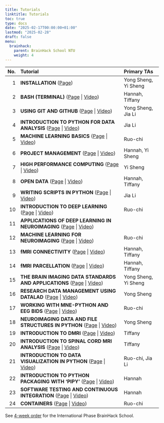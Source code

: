 ```yaml
---
title: Tutorials
linktitle: Tutorials
toc: true
type: docs
date: "2025-02-17T00:00:00+01:00"
lastmod: "2025-02-28"
draft: false
menu:
  brainhack:
    parent: BrainHack School NTU
    weight: 4
---
```


| No.   | Tutorial                                                                                                                                                                                                   | Primary TAs              |
|------:|:-----------------------------------------------------------------------------------------------------------------------------------------------------------------------------------------------------------|:-------------------------|
| 1     | **INSTALLATION** ([Page](https://school-brainhack.github.io/modules/installation/))                                                                                                                        | Yong Sheng, Yi Sheng     |
| 2     | **BASH (TERMINAL)** ([Page](https://school-brainhack.github.io/modules/introduction_to_terminal/) \| [Video](https://cool.ntu.edu.tw/courses/45019/modules/items/1895050))                                 | Hannah, Tiffany          |
| 3     | **USING GIT AND GITHUB** ([Page](https://school-brainhack.github.io/modules/git_github/) \| [Video](https://cool.ntu.edu.tw/courses/45019/modules/items/1895139))                                          | Yong Sheng, Jia Li       |
| 4     | **INTRODUCTION TO PYTHON FOR DATA ANALYSIS** ([Page](https://school-brainhack.github.io/modules/python_data_analysis/) \| [Video](https://cool.ntu.edu.tw/courses/45019/modules/items/1895110?wrap=1))     | Jia Li                   |
| 5     | **MACHINE LEARNING BASICS** ([Page](https://school-brainhack.github.io/modules/machine_learning_basics/) \| [Video](https://cool.ntu.edu.tw/courses/45019/modules/items/1895123?wrap=1))                   | Ruo-chi                  |
| 6     | **PROJECT MANAGEMENT** ([Page](https://school-brainhack.github.io/modules/project_management/) \| [Video](https://cool.ntu.edu.tw/courses/45019/modules/items/1895110?wrap=1))                             | Hannah, Yi Sheng         |
| 7     | **HIGH PERFORMANCE COMPUTING** ([Page](https://school-brainhack.github.io/modules/hpc/) \| [Video](https://cool.ntu.edu.tw/courses/45019/modules/items/1895076?wrap=1))                                    | Yi Sheng                 |
| 8     | **OPEN DATA** ([Page](https://school-brainhack.github.io/modules/open_data/) \| [Video](https://cool.ntu.edu.tw/courses/45019/modules/items/1895076?wrap=1))                                               | Hannah, Tiffany          |
| 9     | **WRITING SCRIPTS IN PYTHON** ([Page](https://school-brainhack.github.io/modules/python_scripts/) \| [Video](https://cool.ntu.edu.tw/courses/45019/modules/items/1895126?wrap=1))                          | Jia Li                   |
| 10    | **INTRODUCTION TO DEEP LEARNING** ([Page](https://school-brainhack.github.io/modules/deep_learning_intro/) \| [Video](https://cool.ntu.edu.tw/courses/45019/modules/items/1895109?wrap=1))                 | Ruo-chi                  |
| 11    | **APPLICATIONS OF DEEP LEARNING IN NEUROIMAGING** ([Page](https://school-brainhack.github.io/modules/dl_for_neuroimaging/) \| [Video](https://cool.ntu.edu.tw/courses/45019/modules/items/1895141?wrap=1)) |                          |
| 12    | **MACHINE LEARNING FOR NEUROIMAGING** ([Page](https://school-brainhack.github.io/modules/machine_learning_neuroimaging/) \| [Video](https://cool.ntu.edu.tw/courses/45019/modules/items/1895144?wrap=1))   | Ruo-chi                  |
| 13    | **fMRI CONNECTIVITY** ([Page](https://school-brainhack.github.io/modules/fmri_connectivity/) \| [Video](https://cool.ntu.edu.tw/courses/45019/modules/items/1895142?wrap=1))                               | Hannah, Tiffany          |
| 14    | **fMRI PARCELLATION** ([Page](https://school-brainhack.github.io/modules/fmri_parcellation/) \| [Video](https://cool.ntu.edu.tw/courses/45019/modules/items/1895143?wrap=1))                               | Hannah, Tiffany          |
| 15    | **THE BRAIN IMAGING DATA STANDARDS AND APPLICATIONS** ([Page](https://school-brainhack.github.io/modules/bids/) \| [Video](https://cool.ntu.edu.tw/courses/45019/modules/items/1895146?wrap=1))            | Yong Sheng, Yi Sheng     |
| 16    | **RESEARCH DATA MANAGEMENT USING DATALAD** ([Page](https://school-brainhack.github.io/modules/datalad/) \| [Video](https://cool.ntu.edu.tw/courses/45019/modules/items/1895133?wrap=1))                    | Yong Sheng               |
| 17    | **WORKING WITH MNE-PYTHON AND EEG BIDS** ([Page](https://school-brainhack.github.io/modules/mne_python/) \| [Video](https://cool.ntu.edu.tw/courses/45019/modules/items/1895283?wrap=1))                   | Ruo-chi                  |
| 18    | **NEUROIMAGING DATA AND FILE STRUCTURES IN PYTHON** ([Page](https://school-brainhack.github.io/modules/nibabel/) \| [Video](https://cool.ntu.edu.tw/courses/45019/modules/items/1895287))                  | Yong Sheng               |
| 19    | **INTRODUCTION TO DMRI** ([Page](https://school-brainhack.github.io/modules/dmri_intro/) \| [Video](https://cool.ntu.edu.tw/courses/45019/modules/items/1895288?wrap=1))                                   | Tiffany                  |
| 20    | **INTRODUCTION TO SPINAL CORD MRI ANALYSIS** ([Page](https://school-brainhack.github.io/modules/spinal_cord/) \| [Video](https://cool.ntu.edu.tw/courses/45019/modules/items/1895292))                     | Tiffany                  |
| 21    | **INTRODUCTION TO DATA VISUALIZATION IN PYTHON** ([Page](https://school-brainhack.github.io/modules/python_visualization/) \| [Video](https://cool.ntu.edu.tw/courses/45019/modules/items/1895104))        | Ruo-chi, Jia Li          |
| 22    | **INTRODUCTION TO PYTHON PACKAGING WITH ‘PIPY’** ([Page](https://school-brainhack.github.io/modules/packaging/) \| [Video](https://cool.ntu.edu.tw/courses/45019/modules/items/1895121?wrap=1))            | Hannah                   |
| 23    | **SOFTWARE TESTING AND CONTINUOUS INTEGRATION** ([Page](https://school-brainhack.github.io/modules/testing/) \| [Video](https://cool.ntu.edu.tw/courses/45019/modules/items/1895138))                      | Hannah                   |
| 24    | **CONTAINERS** ([Page](https://school-brainhack.github.io/modules/containers/) \| [Video](https://cool.ntu.edu.tw/courses/45019/modules/items/1895061))                                                    | Ruo-chi                  |


See [4-week order](https://school-brainhack.github.io/weeks/) for the International Phase BrainHack School.
